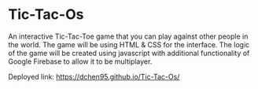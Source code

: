 # Tic-Tac-Os
An interactive Tic-Tac-Toe game that you can play against other people in the world. 
The game will be using HTML & CSS for the interface. 
The logic of the game will be created using javascript with additional functionality of Google Firebase to allow it to be multiplayer. 

Deployed link:  https://dchen95.github.io/Tic-Tac-Os/
